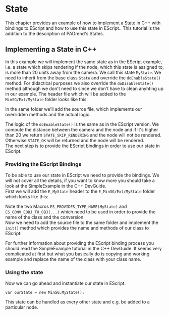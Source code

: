 <!------------------------------------------------------------------------------------------------
This work is licensed under the Creative Commons Attribution-ShareAlike 4.0 International License.
 To view a copy of this license, visit http://creativecommons.org/licenses/by-sa/4.0/.
 Author: Stanislaw Eppinger (eppinger@mail.uni-paderborn.de)
 PADrend Version 1.0.0
------------------------------------------------------------------------------------------------->

# State

This chapter provides an example of how to implement a State in C++ with bindings to EScript and how to use this state in EScript.. This tutorial is the addition to the description of PADrend's States. 

## Implementing a State in C++

In this example we will implement the same state as in the EScript example, i.e. a state which skips rendering if the node, which this state is assigned to, is more than 20 units away from the camera. We call this state `MyState`. We need to inherit from the base class `State` and override the `doEnableState()` method. For didactical purposes we also override the `doDisableState()` method although we don't need to since we don't have to clean anyhting up in our example. The header file which will be added to the `MinSG/Ext/MyState` folder looks like this: 

<!---INCLUDE src=MyState.h, start=12, end=22--->

In the same folder we'll add the source file, which implements our overridden methods and the actual logic:

<!---INCLUDE src=MyState.cpp, start=14, end=28--->

The logic of the `doEnableState()` is the same as in the EScript version. We compute the distance between the camera and the node and if it's higher than 20 we return `STATE_SKIP_RENDERING` and the node will not be rendered. Otherwise `STATE_OK` will be returned and the node will be rendered.  
The next step is to provide the EScript bindings in order to use our state in EScript.

### Providing the EScript Bindings

To be able to use our state in EScript we need to provide the bindings. We will not cover all the details, if you want to know more you should take a look at the SimpleExample in the C++ DevGuide.  
First we will add the `E_MyState` header to the `E_MinSG/Ext/MyState` folder which looks like this: 

<!---INCLUDE src=E_MyState.h, start=23, end=42--->

Note the two Macros `ES_PROVIDES_TYPE_NAME(MyState)` and `ES_CONV_EOBJ_TO_OBJ(...)` which need to be used in order to provide the name of the class and the conversion.  
Now we need to add the source file to the same folder and implement the `init()` method which provides the name and methods of our class to EScript:

<!---INCLUDE src=E_MyState.cpp, start=32, end=41--->

For further information about providing the EScript binding process you should read the SimpleExample tutorial in the C++ DevGuide. It seems very complicated at first but what you basically do is copying and working example and replace the name of the class with your class name.

### Using the state

Now we can go ahead and instantiate our state in EScript:

```
var ourState = new MinSG.MyState();
```

This state can be handled as every other state and e.g. be added to a particular node.